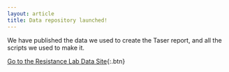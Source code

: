 ```yaml
---
layout: article
title: Data repository launched!
---
```


We have published the data we used to create the Taser report, and all the scripts we used to make it.

[Go to the Resistance Lab Data Site](https://data.resistancelab.network){:.btn}
